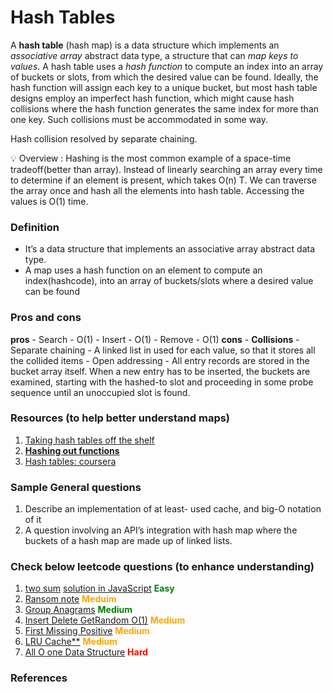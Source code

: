 # Hash Tables
A **hash table** (hash map) is a data structure which implements an _associative array_ abstract data type, a structure that can _map keys
to values_. A hash table uses a _hash function_ to compute an index into an array of buckets or slots, from which the desired value can be found.
Ideally, the hash function will assign each key to a unique bucket, but most hash table designs employ an imperfect hash function, which might cause hash
collisions where the hash function generates the same index for more than one key. Such collisions must be accommodated in some way.

Hash collision resolved by separate chaining.

<aside>
💡 Overview : Hashing is the most common example of a space-time tradeoff(better than array). Instead of linearly searching an array every time to determine if an element is present, which takes O(n) T. We can traverse the array once and hash all the elements into hash table. Accessing the values is O(1) time.
</aside>

### Definition
  - It’s a data structure that implements an associative array abstract data type.
  - A map uses a hash function on an element to compute an index(hashcode), into an array of buckets/slots where a desired value can be found
### Pros and cons
  **pros**
    - Search - O(1)
    - Insert - O(1)
    - Remove - O(1)
  **cons**
    - **Collisions**
      - Separate chaining - A linked list in used for each value, so that it stores all the collided items
      - Open addressing - All entry records are stored in the bucket array itself. When a new entry has to be inserted, the buckets are examined, starting with the hashed-to slot and proceeding in some probe sequence until an unoccupied slot is found.
### Resources (to help better understand maps)
  1. [Taking hash tables off the shelf](https://medium.com/basecs/taking-hash-tables-off-the-shelf-139cbf4752f0)
  2. [**Hashing out functions**](https://medium.com/basecs/hashing-out-hash-functions-ea5dd8beb4dd)
  3. [Hash tables: coursera](https://www.coursera.org/lecture/data-structures-optimizing-performance/core-hash-tables-m7UuP)
### Sample General questions
  1. Describe an implementation of at least- used cache, and big-O notation of it
  2. A question involving an API’s integration with hash map where the buckets of a hash map are made up of linked lists.
### Check below leetcode questions (to enhance understanding)
  1. [two sum](https://leetcode.com/problems/two-sum/) [solution in JavaScript](https://github.com/RWambui/Data-structure-JS-and-Psuedo/blob/main/src/leetcode/1.TwoSum.js) <b style='color:green'>Easy</b>
  2. [Ransom note](https://leetcode.com/problems/ransom-note/) <b style='color:orange'>Meduim</b>
  3. [Group Anagrams](https://leetcode.com/problems/group-anagrams/) <b style='color:green'>Medium</b>
  4. [Insert Delete GetRandom O(1)](https://leetcode.com/problems/insert-delete-getrandom-o1/) <b style='color:orange'>Medium</b>
  5. [First Missing Positive](https://leetcode.com/problems/first-missing-positive/) <b style='color:orange'>Medium</b>
  6. [LRU Cache**](https://leetcode.com/problems/lru-cache/) <b style='color:orange'>Medium</b>
  7. [All O one Data Structure](https://leetcode.com/problems/all-oone-data-structure/) <b style='color:red'>Hard</b>

### References

